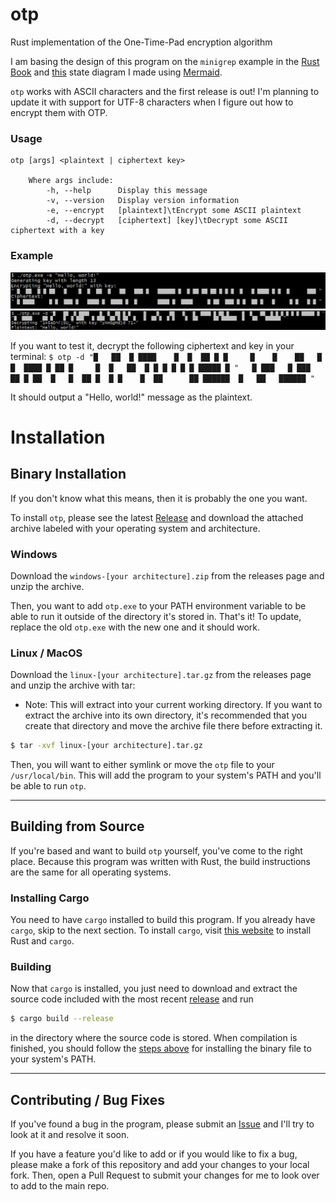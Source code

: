 # otp
Rust implementation of the One-Time-Pad encryption algorithm

I am basing the design of this program on the `minigrep` example in the [Rust Book](https://doc.rust-lang.org/stable/book/ch12-00-an-io-project.html) and [this](state_diagram.mmd) state diagram I made using [Mermaid](https://mermaid.live/). 

`otp` works with ASCII characters and the first release is out! I'm planning to update it with support for UTF-8 characters when I figure out how to encrypt them with OTP. 

### Usage
```
otp [args] <plaintext | ciphertext key>

    Where args include: 
        -h, --help      Display this message
        -v, --version   Display version information
        -e, --encrypt   [plaintext]\tEncrypt some ASCII plaintext
        -d, --decrypt   [ciphertext] [key]\tDecrypt some ASCII ciphertext with a key
```

### Example
![1713278544335](image/README/1713278544335.png)
![1713278507314](image/README/1713278507314.png)

If you want to test it, decrypt the following ciphertext and key in your terminal: 
`$ otp -d "█   ██  █ ████    █  █  ██ █ █     █    █    ██   █   █  ████ █ ██ █     █  █   ██  █ █ █ █ █ █ █████ █ "   █ ███   █ ███  ██ █ ██  █   █  ██ █  █ █    █  ██      ██ ██████  █   ██   ██████ "`

It should output a "Hello, world!" message as the plaintext. 


# Installation
## Binary Installation
If you don't know what this means, then it is probably the one you want.

To install `otp`, please see the latest [Release](https://github.com/kcajeel/otp/releases) and download the attached archive labeled with your operating system and architecture.

### Windows
Download the `windows-[your architecture].zip` from the releases page and unzip the archive. 

Then, you want to add `otp.exe` to your PATH environment variable to be able to run it outside of the directory it's stored in.
That's it! To update, replace the old `otp.exe` with the new one and it should work.

### Linux / MacOS
Download the `linux-[your architecture].tar.gz` from the releases page and unzip the archive with tar:
- Note: This will extract into your current working directory. If you want to extract the archive into its own directory, it's recommended that you create that directory and move the archive file there before extracting it.
```sh
$ tar -xvf linux-[your architecture].tar.gz
```
Then, you will want to either symlink or move the `otp` file to your `/usr/local/bin`. This will add the program to your system's PATH and you'll be able to run `otp`.

---

## Building from Source
If you're based and want to build `otp` yourself, you've come to the right place. Because this program was written with Rust, the build instructions are the same for all operating systems. 

### Installing Cargo
You need to have `cargo` installed to build this program. If you already have `cargo`, skip to the next section. To install `cargo`, visit [this website](https://www.rust-lang.org/tools/install) to install Rust and `cargo`. 

### Building
Now that `cargo` is installed, you just need to download and extract the source code included with the most recent [release](https://github.com/kcajeel/otp/releases) and run 
```sh
$ cargo build --release
```
in the directory where the source code is stored. When compilation is finished, you should follow the [steps above](#binary-installation) for installing the binary file to your system's PATH. 

---

## Contributing / Bug Fixes
If you've found a bug in the program, please submit an [Issue](https://github.com/kcajeel/otp/issues) and I'll try to look at it and resolve it soon. 

If you have a feature you'd like to add or if you would like to fix a bug, please make a fork of this repository and add your changes to your local fork. Then, open a Pull Request to submit your changes for me to look over to add to the main repo. 